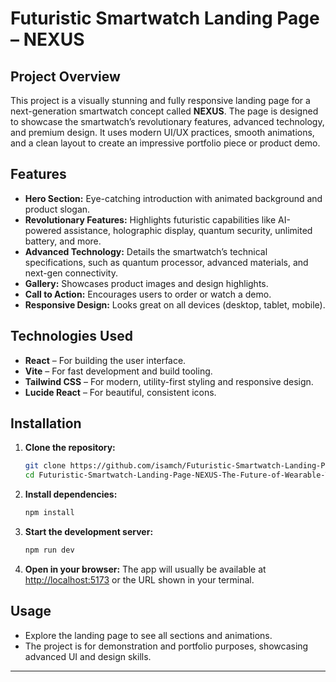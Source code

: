 # Futuristic Smartwatch Landing Page – NEXUS

## Project Overview
This project is a visually stunning and fully responsive landing page for a next-generation smartwatch concept called **NEXUS**. The page is designed to showcase the smartwatch’s revolutionary features, advanced technology, and premium design. It uses modern UI/UX practices, smooth animations, and a clean layout to create an impressive portfolio piece or product demo.

## Features
- **Hero Section:** Eye-catching introduction with animated background and product slogan.
- **Revolutionary Features:** Highlights futuristic capabilities like AI-powered assistance, holographic display, quantum security, unlimited battery, and more.
- **Advanced Technology:** Details the smartwatch’s technical specifications, such as quantum processor, advanced materials, and next-gen connectivity.
- **Gallery:** Showcases product images and design highlights.
- **Call to Action:** Encourages users to order or watch a demo.
- **Responsive Design:** Looks great on all devices (desktop, tablet, mobile).

## Technologies Used
- **React** – For building the user interface.
- **Vite** – For fast development and build tooling.
- **Tailwind CSS** – For modern, utility-first styling and responsive design.
- **Lucide React** – For beautiful, consistent icons.

## Installation
1. **Clone the repository:**
   ```bash
   git clone https://github.com/isamch/Futuristic-Smartwatch-Landing-Page-NEXUS-The-Future-of-Wearable-Technology.git
   cd Futuristic-Smartwatch-Landing-Page-NEXUS-The-Future-of-Wearable-Technology.git
   ```
2. **Install dependencies:**
   ```bash
   npm install
   ```
3. **Start the development server:**
   ```bash
   npm run dev
   ```
4. **Open in your browser:**
   The app will usually be available at [http://localhost:5173](http://localhost:5173) or the URL shown in your terminal.

## Usage
- Explore the landing page to see all sections and animations.
- The project is for demonstration and portfolio purposes, showcasing advanced UI and design skills.

---

